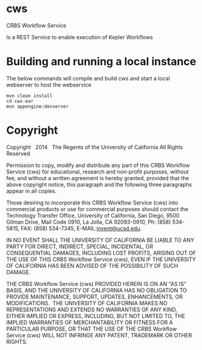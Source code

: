 cws
===

CRBS Workflow Service

Is a REST Service to enable execution of Kepler Workflows

Building and running a local instance
=====================================

The below commands will compile and build cws and start a 
local webserver to host the webservice

    mvn clean install
    cd cws-ear
    mvn appengine:devserver





Copyright
=========
Copyright   2014   The Regents of the University of California
All Rights Reserved


Permission to copy, modify and distribute any part of this CRBS Workflow Service (cws) for educational, research and non-profit purposes, without fee, and without a written agreement is hereby granted, provided that the above copyright notice, this paragraph and the following three paragraphs appear in all copies.

Those desiring to incorporate this CRBS Workflow Service (cws) into commercial products or use for commercial purposes should contact the Technology Transfer Office, University of California, San Diego, 9500 Gilman Drive, Mail Code 0910, La Jolla, CA 92093-0910, Ph: (858) 534-5815, FAX: (858) 534-7345, E-MAIL:invent@ucsd.edu.

IN NO EVENT SHALL THE UNIVERSITY OF CALIFORNIA BE LIABLE TO ANY PARTY FOR DIRECT, INDIRECT, SPECIAL, INCIDENTAL, OR CONSEQUENTIAL DAMAGES, INCLUDING LOST PROFITS, ARISING OUT OF THE USE OF THIS CRBS Workflow Service (cws), EVEN IF THE UNIVERSITY OF CALIFORNIA HAS BEEN ADVISED OF THE POSSIBILITY OF SUCH DAMAGE.

THE CRBS Workflow Service (cws) PROVIDED HEREIN IS ON AN "AS IS" BASIS, AND THE UNIVERSITY OF CALIFORNIA HAS NO OBLIGATION TO PROVIDE MAINTENANCE, SUPPORT, UPDATES, ENHANCEMENTS, OR MODIFICATIONS.  THE UNIVERSITY OF CALIFORNIA MAKES NO REPRESENTATIONS AND EXTENDS NO WARRANTIES OF ANY KIND, EITHER IMPLIED OR EXPRESS, INCLUDING, BUT NOT LIMITED TO, THE IMPLIED WARRANTIES OF MERCHANTABILITY OR FITNESS FOR A PARTICULAR PURPOSE, OR THAT THE USE OF THE CRBS Workflow Service (cws) WILL NOT INFRINGE ANY PATENT, TRADEMARK OR OTHER RIGHTS. 
